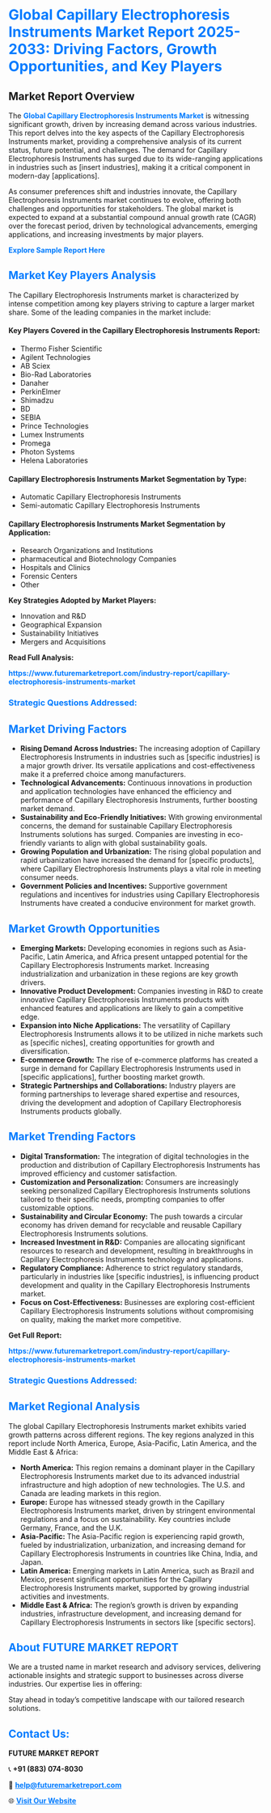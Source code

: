 <h1 style="color: #007BFF;">Global Capillary Electrophoresis Instruments Market Report 2025-2033: Driving Factors, Growth Opportunities, and Key Players</h1>

<section id="overview">
<h2>Market Report Overview</h2>
<p>The <a href="https://www.futuremarketreport.com/industry-report/capillary-electrophoresis-instruments-market" style="color: #007BFF; text-decoration: none;"><strong>Global Capillary Electrophoresis Instruments Market</strong></a> is witnessing significant growth, driven by increasing demand across various industries. This report delves into the key aspects of the Capillary Electrophoresis Instruments market, providing a comprehensive analysis of its current status, future potential, and challenges. The demand for Capillary Electrophoresis Instruments has surged due to its wide-ranging applications in industries such as [insert industries], making it a critical component in modern-day [applications].</p>
<p>As consumer preferences shift and industries innovate, the Capillary Electrophoresis Instruments market continues to evolve, offering both challenges and opportunities for stakeholders. The global market is expected to expand at a substantial compound annual growth rate (CAGR) over the forecast period, driven by technological advancements, emerging applications, and increasing investments by major players.</p>
</section>

<section id="overview">
<p><a href="https://www.futuremarketreport.com/request-sample/reportId=25968" style="color: #007BFF; text-decoration: none;"><strong>Explore Sample Report Here</strong></a></p>
</section>

<section id="key-players">
<h2 style="color: #007BFF;">Market Key Players Analysis</h2>
<p>The Capillary Electrophoresis Instruments market is characterized by intense competition among key players striving to capture a larger market share. Some of the leading companies in the market include:</p>
<h4>Key Players Covered in the Capillary Electrophoresis Instruments Report:</h4>
<ul><li>Thermo Fisher Scientific</li><li>Agilent Technologies</li><li>AB Sciex</li><li>Bio-Rad Laboratories</li><li>Danaher</li><li>PerkinElmer</li><li>Shimadzu</li><li>BD</li><li>SEBIA</li><li>Prince Technologies</li><li>Lumex Instruments</li><li>Promega</li><li>Photon Systems</li><li>Helena Laboratories</li></ul>
<h4>Capillary Electrophoresis Instruments Market Segmentation by Type:</h4>
<ul><li>Automatic Capillary Electrophoresis Instruments</li><li>Semi-automatic Capillary Electrophoresis Instruments</li></ul>

<h4>Capillary Electrophoresis Instruments Market Segmentation by Application:</h4>
<ul><li>Research Organizations and Institutions</li><li>pharmaceutical and Biotechnology Companies</li><li>Hospitals and Clinics</li><li>Forensic Centers</li><li>Other</li></ul>
<p><strong>Key Strategies Adopted by Market Players:</strong></p>
<ul>
<li>Innovation and R&D</li>
<li>Geographical Expansion</li>
<li>Sustainability Initiatives</li>
<li>Mergers and Acquisitions</li>
</ul>
</section>

<section>
<p><strong>Read Full Analysis: </strong></p><a href="https://www.futuremarketreport.com/industry-report/capillary-electrophoresis-instruments-market" style="color: #007BFF; text-decoration: none;"><strong>https://www.futuremarketreport.com/industry-report/capillary-electrophoresis-instruments-market</strong></a>
<h3 style="color: #007BFF;">Strategic Questions Addressed:</h3>
</section>

<section id="driving-factors">
<h2 style="color: #007BFF;">Market Driving Factors</h2>
<ul>
<li><strong>Rising Demand Across Industries:</strong> The increasing adoption of Capillary Electrophoresis Instruments in industries such as [specific industries] is a major growth driver. Its versatile applications and cost-effectiveness make it a preferred choice among manufacturers.</li>
<li><strong>Technological Advancements:</strong> Continuous innovations in production and application technologies have enhanced the efficiency and performance of Capillary Electrophoresis Instruments, further boosting market demand.</li>
<li><strong>Sustainability and Eco-Friendly Initiatives:</strong> With growing environmental concerns, the demand for sustainable Capillary Electrophoresis Instruments solutions has surged. Companies are investing in eco-friendly variants to align with global sustainability goals.</li>
<li><strong>Growing Population and Urbanization:</strong> The rising global population and rapid urbanization have increased the demand for [specific products], where Capillary Electrophoresis Instruments plays a vital role in meeting consumer needs.</li>
<li><strong>Government Policies and Incentives:</strong> Supportive government regulations and incentives for industries using Capillary Electrophoresis Instruments have created a conducive environment for market growth.</li>
</ul>
</section>

<section id="growth-opportunities">
<h2 style="color: #007BFF;">Market Growth Opportunities</h2>
<ul>
<li><strong>Emerging Markets:</strong> Developing economies in regions such as Asia-Pacific, Latin America, and Africa present untapped potential for the Capillary Electrophoresis Instruments market. Increasing industrialization and urbanization in these regions are key growth drivers.</li>
<li><strong>Innovative Product Development:</strong> Companies investing in R&D to create innovative Capillary Electrophoresis Instruments products with enhanced features and applications are likely to gain a competitive edge.</li>
<li><strong>Expansion into Niche Applications:</strong> The versatility of Capillary Electrophoresis Instruments allows it to be utilized in niche markets such as [specific niches], creating opportunities for growth and diversification.</li>
<li><strong>E-commerce Growth:</strong> The rise of e-commerce platforms has created a surge in demand for Capillary Electrophoresis Instruments used in [specific applications], further boosting market growth.</li>
<li><strong>Strategic Partnerships and Collaborations:</strong> Industry players are forming partnerships to leverage shared expertise and resources, driving the development and adoption of Capillary Electrophoresis Instruments products globally.</li>
</ul>
</section>

<section id="trending-factors">
<h2 style="color: #007BFF;">Market Trending Factors</h2>
<ul>
<li><strong>Digital Transformation:</strong> The integration of digital technologies in the production and distribution of Capillary Electrophoresis Instruments has improved efficiency and customer satisfaction.</li>
<li><strong>Customization and Personalization:</strong> Consumers are increasingly seeking personalized Capillary Electrophoresis Instruments solutions tailored to their specific needs, prompting companies to offer customizable options.</li>
<li><strong>Sustainability and Circular Economy:</strong> The push towards a circular economy has driven demand for recyclable and reusable Capillary Electrophoresis Instruments solutions.</li>
<li><strong>Increased Investment in R&D:</strong> Companies are allocating significant resources to research and development, resulting in breakthroughs in Capillary Electrophoresis Instruments technology and applications.</li>
<li><strong>Regulatory Compliance:</strong> Adherence to strict regulatory standards, particularly in industries like [specific industries], is influencing product development and quality in the Capillary Electrophoresis Instruments market.</li>
<li><strong>Focus on Cost-Effectiveness:</strong> Businesses are exploring cost-efficient Capillary Electrophoresis Instruments solutions without compromising on quality, making the market more competitive.</li>
</ul>
</section>

<section>
<p><strong>Get Full Report: </strong></p><a href="https://www.futuremarketreport.com/industry-report/capillary-electrophoresis-instruments-market" style="color: #007BFF; text-decoration: none;"><strong>https://www.futuremarketreport.com/industry-report/capillary-electrophoresis-instruments-market</strong></a>
<h3 style="color: #007BFF;">Strategic Questions Addressed:</h3>
</section>


<section id="regional-analysis">
<h2 style="color: #007BFF;">Market Regional Analysis</h2>
<p>The global Capillary Electrophoresis Instruments market exhibits varied growth patterns across different regions. The key regions analyzed in this report include North America, Europe, Asia-Pacific, Latin America, and the Middle East & Africa:</p>
<ul>
<li><strong>North America:</strong> This region remains a dominant player in the Capillary Electrophoresis Instruments market due to its advanced industrial infrastructure and high adoption of new technologies. The U.S. and Canada are leading markets in this region.</li>
<li><strong>Europe:</strong> Europe has witnessed steady growth in the Capillary Electrophoresis Instruments market, driven by stringent environmental regulations and a focus on sustainability. Key countries include Germany, France, and the U.K.</li>
<li><strong>Asia-Pacific:</strong> The Asia-Pacific region is experiencing rapid growth, fueled by industrialization, urbanization, and increasing demand for Capillary Electrophoresis Instruments in countries like China, India, and Japan.</li>
<li><strong>Latin America:</strong> Emerging markets in Latin America, such as Brazil and Mexico, present significant opportunities for the Capillary Electrophoresis Instruments market, supported by growing industrial activities and investments.</li>
<li><strong>Middle East & Africa:</strong> The region’s growth is driven by expanding industries, infrastructure development, and increasing demand for Capillary Electrophoresis Instruments in sectors like [specific sectors].</li>
</ul>
</section>

<footer>
<h2 style="color: #007BFF;">About FUTURE MARKET REPORT</h2>
<p>We are a trusted name in market research and advisory services, delivering actionable insights and strategic support to businesses across diverse industries. Our expertise lies in offering:</p>

<p>Stay ahead in today’s competitive landscape with our tailored research solutions.</p>

<h2 style="color: #007BFF;">Contact Us:</h2>
<p><strong>FUTURE MARKET REPORT</strong></p>
<p>📞 <strong>+91 (883) 074-8030</strong></p>
<p>📧 <strong><a href="mailto:help@futuremarketreport.com" style="color: #007BFF;">help@futuremarketreport.com</a></strong></p>
<p>🌐 <strong><a href="https://www.futuremarketreport.com/" style="color: #007BFF;">Visit Our Website</a></strong></p>
</footer>